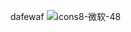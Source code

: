 dafewaf
![icons8-微软-48](https://github.com/user-attachments/assets/ad908534-9bcf-4e55-b3c4-6b84a5498039)
